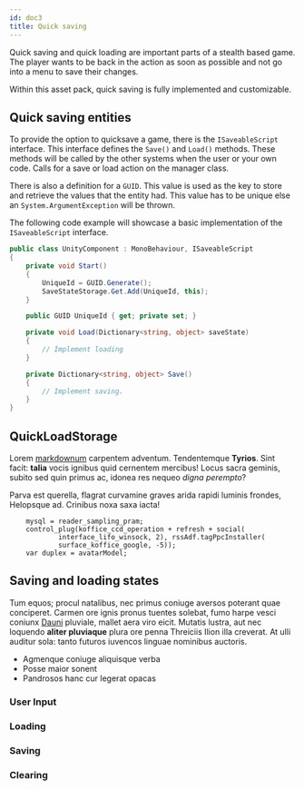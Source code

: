 ```yaml
---
id: doc3
title: Quick saving
---
```


Quick saving and quick loading are important parts of a stealth based game.
The player wants to be back in the action as soon as possible and not go into
a menu to save their changes.

Within this asset pack, quick saving is fully implemented and customizable.

## Quick saving entities

To provide the option to quicksave a game, there is the `ISaveableScript` interface.
This interface defines the `Save()` and `Load()` methods.
These methods will be called by the other systems when the user or your own code.
Calls for a save or load action on the manager class.

There is also a definition for a `GUID`. This value is used as the key to store and
retrieve the values that the entity had. This value has to be unique else an
`System.ArgumentException` will be thrown.

The following code example will showcase a basic implementation of the `ISaveableScript`
interface.

```cs
public class UnityComponent : MonoBehaviour, ISaveableScript
{
    private void Start()
    {
        UniqueId = GUID.Generate();
        SaveStateStorage.Get.Add(UniqueId, this);
    }

    public GUID UniqueId { get; private set; }

    private void Load(Dictionary<string, object> saveState)
    {
        // Implement loading
    }

    private Dictionary<string, object> Save()
    {
        // Implement saving.
    }
}
```

## QuickLoadStorage

Lorem [markdownum](http://aerepar.io/) carpentem adventum. Tendentemque
**Tyrios**. Sint facit: **talia** vocis ignibus quid cernentem mercibus! Locus
sacra geminis, subito sed quin primus ac, idonea res nequeo *digna perempto*?

Parva est querella, flagrat curvamine graves arida rapidi luminis frondes,
Helopsque ad. Crinibus noxa saxa iacta!

```
    mysql = reader_sampling_pram;
    control_plug(koffice_ccd_operation + refresh + social(
            interface_lifo_winsock, 2), rssAdf.tagPpcInstaller(
            surface_koffice_google, -5));
    var duplex = avatarModel;
```

## Saving and loading states

Tum equos; procul natalibus, nec primus coniuge aversos poterant quae
conciperet. Carmen ore ignis pronus tuentes solebat, fumo harpe vesci coniunx
[Dauni](http://corpora.io/virginitate) pluviale, mallet aera viro eicit. Mutatis
lustra, aut nec loquendo **aliter pluviaque** plura ore penna Threiciis Ilion
illa creverat. At ulli auditur sola: tanto futuros iuvencos linguae nominibus
auctoris.

- Agmenque coniuge aliquisque verba
- Posse maior sonent
- Pandrosos hanc cur legerat opacas


### User Input

### Loading

### Saving

### Clearing
